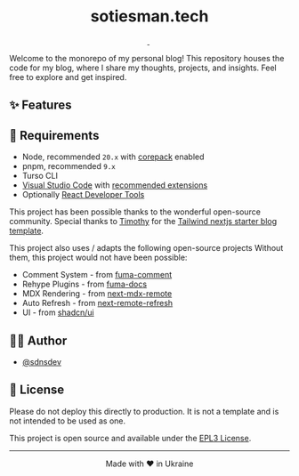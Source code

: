 <!-- TODO: website banner -->

<h1 align="center">
  sotiesman.tech
</h1>

<p align="center">
  <a aria-label="Framework" href="https://nextjs.org">
    <img alt="" src="https://img.shields.io/badge/Next.js-000000.svg?style=for-the-badge&logo=Next.js&labelColor=000">
  </a>
  <img alt="" src="https://img.shields.io/github/languages/top/SadnessNetwork/sotiesman-tech?style=for-the-badge&labelColor=000">
  <a aria-label="License" href="https://github.com/SadnessNetwork/sotiesman-tech/blob/main/LICENSE">
    <img alt="" src="https://img.shields.io/github/license/SadnessNetwork/sotiesman-tech?style=for-the-badge&labelColor=000">
  </a>
</p>

Welcome to the monorepo of my personal blog! This repository houses the code for my blog, where I share my thoughts, projects, and insights. Feel free to explore and get inspired.

## ✨ Features

<!-- TODO: write all sub-materials -->

## 🔨 Requirements

- Node, recommended `20.x` with [corepack](https://nodejs.org/api/corepack.html) enabled
- pnpm, recommended `9.x`
- Turso CLI
- [Visual Studio Code](https://code.visualstudio.com/) with [recommended extensions](.vscode/extensions.json)
- Optionally [React Developer Tools](https://chrome.google.com/webstore/detail/react-developer-tools/fmkadmapgofadopljbjfkapdkoienihi?hl=en)

<!-- ## 👋 Getting Started
<!-- TODO: Make this a template -->

<!-- ## ❤️ Credits -->

This project has been possible thanks to the wonderful open-source community. Special thanks to [Timothy](https://www.timlrx.com/) for the [Tailwind nextjs starter blog template](https://github.com/timlrx/tailwind-nextjs-starter-blog).

This project also uses / adapts the following open-source projects
Without them, this project would not have been possible:

- Comment System - from [fuma-comment](https://github.com/fuma-nama/fuma-comment)
- Rehype Plugins - from [fuma-docs](https://github.com/fuma-nama/fumadocs)
- MDX Rendering - from [next-mdx-remote](https://github.com/hashicorp/next-mdx-remote)
- Auto Refresh - from [next-remote-refresh](https://github.com/souporserious/next-remote-refresh)
- UI - from [shadcn/ui](https://github.com/shadcn-ui/ui)

## ✍🏻 Author

- [@sdnsdev](https://github.com/SadnessNetwork)

## 🪪 License

Please do not deploy this directly to production. It is not a template and is not intended to be used as one.

This project is open source and available under the [EPL3 License](LICENSE).

<hr>
<p align="center">
Made with ❤️ in Ukraine
</p>
